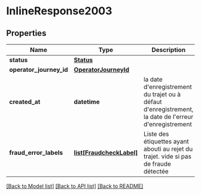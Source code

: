 # InlineResponse2003

## Properties
Name | Type | Description | Notes
------------ | ------------- | ------------- | -------------
**status** | [**Status**](Status.md) |  | 
**operator_journey_id** | [**OperatorJourneyId**](OperatorJourneyId.md) |  | 
**created_at** | **datetime** | la date d&#x27;enregistrement du trajet ou à défaut d&#x27;enregistrement, la date de l&#x27;erreur d&#x27;enregistrement | 
**fraud_error_labels** | [**list[FraudcheckLabel]**](FraudcheckLabel.md) | Liste des étiquettes ayant abouti au rejet du trajet. vide si pas de fraude détectée | [optional] 

[[Back to Model list]](../README.md#documentation-for-models) [[Back to API list]](../README.md#documentation-for-api-endpoints) [[Back to README]](../README.md)

